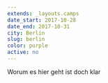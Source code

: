 ```yaml
---
extends: _layouts.camps
date_start: 2017-10-28
date_end: 2017-10-31
city: Berlin
slug: berlin
color: purple
active: no
---
```


Worum es hier geht ist doch klar


<div class="text-2xl"><script>
  hbspt.forms.create({
    portalId: '2730872',
    formId: '{{ $page->form }}',
    css: ''
  });
</script></div>
